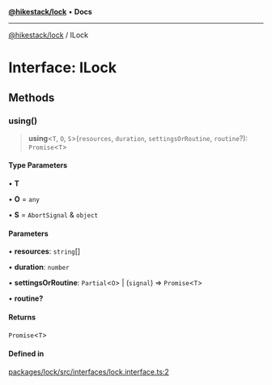 [**@hikestack/lock**](/official/reference/lock/index.md) • **Docs**

***

[@hikestack/lock](/official/reference/lock/globals.md) / ILock

# Interface: ILock

## Methods

### using()

> **using**\<`T`, `O`, `S`\>(`resources`, `duration`, `settingsOrRoutine`, `routine`?): `Promise`\<`T`\>

#### Type Parameters

• **T**

• **O** = `any`

• **S** = `AbortSignal` & `object`

#### Parameters

• **resources**: `string`[]

• **duration**: `number`

• **settingsOrRoutine**: `Partial`\<`O`\> \| (`signal`) => `Promise`\<`T`\>

• **routine?**

#### Returns

`Promise`\<`T`\>

#### Defined in

[packages/lock/src/interfaces/lock.interface.ts:2](https://github.com/hikestack/hike/blob/c92ba77258ca8fade42047e4fbc66f1760864ed9/packages/lock/src/interfaces/lock.interface.ts#L2)
